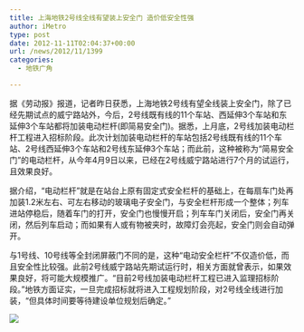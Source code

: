 ```yaml
---
title: 上海地铁2号线全线有望装上安全门 造价低安全性强
author: iMetro
type: post
date: 2012-11-11T02:04:37+00:00
url: /news/2012/11/1399
categories:
  - 地铁广角

---
```

据《劳动报》报道，记者昨日获悉，上海地铁2号线有望全线装上安全门，除了已经先期试点的威宁路站外，今后，2号线既有线的11个车站、西延伸3个车站和东延伸3个车站都将加装电动栏杆(即简易安全门)。据悉，上月底，2号线加装电动栏杆工程进入招标阶段。此次计划加装电动栏杆的车站包括2号线既有线的11个车站、2号线西延伸3个车站和2号线东延伸3个车站；而此前，这种被称为“简易安全门”的电动栏杆，从今年4月9日以来，已经在2号线威宁路站进行7个月的试运行，且效果良好。

据介绍，“电动栏杆”就是在站台上原有固定式安全栏杆的基础上，在每扇车门处再加装1.2米左右、可左右移动的玻璃电子安全门，与安全栏杆形成一个整体；列车进站停稳后，随着车门的打开，安全门也慢慢开启；列车车门关闭后，安全门再关闭，然后列车启动；而如果有人或有物被夹时，故障灯会亮起，安全门则会自动弹开。

与1号线、10号线等全封闭屏蔽门不同的是，这种“电动安全栏杆”不仅造价低，而且安全性比较强。此前2号线威宁路站先期试运行时，相关方面就曾表示，如果效果良好，将可能大规模推广。“目前2号线加装电动栏杆工程已进入监理招标阶段。”地铁方面证实，一旦完成招标就将进入工程规划阶段，对2号线全线进行加装，“但具体时间要等待建设单位规划后确定。”

![][1]

 [1]: http://www.shmetro.com/node78/node79/200911/images/img102392_0.jpg